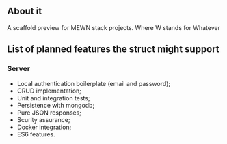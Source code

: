 ## About it
A scaffold preview for MEWN stack projects. Where W stands for Whatever
## List of planned features the struct might support
### Server
* Local authentication boilerplate (email and password);
* CRUD implementation;
* Unit and integration tests;
* Persistence with mongodb;
* Pure JSON responses;
* Scurity assurance;
* Docker integration;
* ES6 features.
